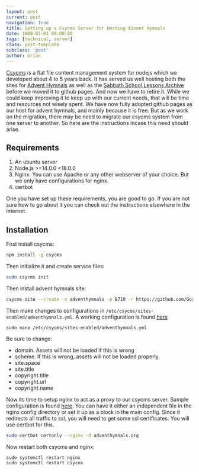 ```yaml
---
layout: post
current: post
navigation: True
title: Setting up a Csycms Server for Hosting Advent Hymnals
date: 1908-01-01 09:00:00
tags: [technical, server]
class: post-template
subclass: 'post'
author: brian
---
```



[Csycms](https://github.com/csymapp/csycms-cli) is a flat file content management system for nodejs which we developed about 4 to 5 years back. It has served us well hosting both the sites for [Advent Hymnals](https://adventhymnals.org) as well as the [Sabbath School Lessons Archive](https://sabbathschool.github.io/) before we moved it to github pages. And now we have to retire it. While we could keep improving it to keep up with our current needs, that will be time and resources not wisely spent. We have now fully adopted github pages as our host for advent hymnals, and mainly because it is free. But as we work on the migration, there may be need to migrate our csycms system from one server to another. So here are the instructions incase this need should arise.

## Requirements
1. An ubuntu server
2. Node.js >=14.0.0 <18.0.0
3. Nginx. You can use Apache or any other webserver of your choice. But we only have configurations for nginx.
4. certbot

One you have set up these requirements, you are good to go. If you are not sure how to go about it you can check out the instructions elsewhere in the internet.

## Installation
First install csycms: 
```bash
npm install -g csycms
```

Then initialize it and create service files:
```bash
sudo csycms init
```

Then install advent hymnals site:
```bash
csycms site --create -n adventhymnals -p 8710 -r https://github.com/GospelSounders/adventhymnals.git -d adventhymnals.org
```

Then make changes to configurations in `/etc/csycms/sites-enabled/adventhymnals.yml`. A working configuration is found [here](https://github.com/adventHymnals/resources/blob/master/configurations/adventhymnals.yml)
```
sudo nano /etc/csycms/sites-enabled/adventhymnals.yml
```

Be sure to change:
- domain. Assets will not be loaded if this is wrong
- scheme. If this is wrong, assets will not be loaded properly.
- site.space
- site.title
- copyright.title
- copyright.url
- copyright.name

Now its time to setup nginx to act as a proxy to our csycms server. Sample configuration is found [here](https://github.com/adventHymnals/resources/blob/master/configurations/adventhymnals-nginxconfiguration). You can have it either an independent file in the nginx config directory or set it up as a block in the main config. Since it redirects all traffic to ssl, you will need to get some ssl certificates. You will use certbot for this.

```bash
sudo certbot certonly --nginx -d adventhymnals.org
```

Now restart both csycms and nginx:

```
sudo systemctl restart nginx
sudo systemctl restart csycms
```
